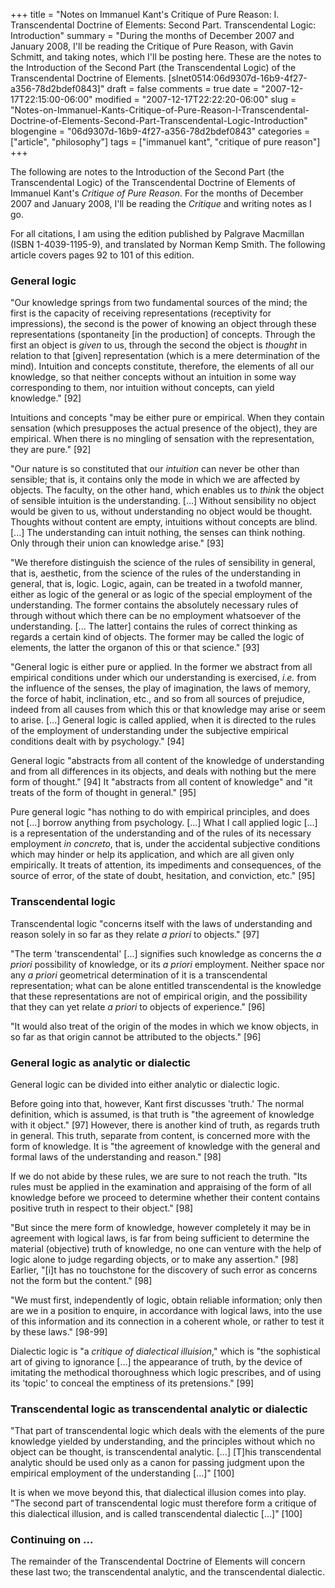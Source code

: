 +++
title = "Notes on Immanuel Kant's Critique of Pure Reason: I. Transcendental Doctrine of Elements: Second Part. Transcendental Logic: Introduction"
summary = "During the months of December 2007 and January 2008, I'll be reading the Critique of Pure Reason, with Gavin Schmitt, and taking notes, which I'll be posting here. These are the notes to the Introduction of the Second Part (the Transcendental Logic) of the Transcendental Doctrine of Elements. [slnet0514:06d9307d-16b9-4f27-a356-78d2bdef0843]"
draft = false
comments = true
date = "2007-12-17T22:15:00-06:00"
modified = "2007-12-17T22:22:20-06:00"
slug = "Notes-on-Immanuel-Kants-Critique-of-Pure-Reason-I-Transcendental-Doctrine-of-Elements-Second-Part-Transcendental-Logic-Introduction"
blogengine = "06d9307d-16b9-4f27-a356-78d2bdef0843"
categories = ["article", "philosophy"]
tags = ["immanuel kant", "critique of pure reason"]
+++

<div class="note">
<p>
The following are notes to the Introduction of the Second Part (the Transcendental Logic) of the Transcendental Doctrine of Elements of Immanuel Kant&#39;s <em>Critique of Pure Reason</em>. For the months of December 2007 and January 2008, I&#39;ll be reading the <em>Critique</em> and writing notes as I go. 
</p>
<p>
For all citations, I am using the edition published by Palgrave Macmillan (ISBN 1-4039-1195-9), and translated by Norman Kemp Smith. The following article covers pages 92 to 101 of this edition. 
</p>
</div>
<h3>General logic&nbsp;</h3>
<p>
&quot;Our knowledge springs from two fundamental sources of the mind; the first is the capacity of receiving representations (receptivity for impressions), the second is the power of knowing an object through these representations (spontaneity [in the production] of concepts. Through the first an object is <em>given</em> to us, through the second the object is <em>thought</em> in relation to that [given] representation (which is a mere determination of the mind). Intuition and concepts constitute, therefore, the elements of all our knowledge, so that neither concepts without an intuition in some way corresponding to them, nor intuition without concepts, can yield knowledge.&quot; [92] 
</p>
<p>
Intuitions and concepts &quot;may be either pure or empirical. When they contain sensation (which presupposes the actual presence of the object), they are empirical. When there is no mingling of sensation with the representation, they are pure.&quot; [92] 
</p>
<p>
&quot;Our nature is so constituted that our <em>intuition</em> can never be other than sensible; that is, it contains only the mode in which we are affected by objects. The faculty, on the other hand, which enables us to <em>think</em> the object of sensible intuition is the understanding. [...] Without sensibility no object would be given to us, without understanding no object would be thought. Thoughts without content are empty, intuitions without concepts are blind. [...] The understanding can intuit nothing, the senses can think nothing. Only through their union can knowledge arise.&quot; [93] 
</p>
<p>
&quot;We therefore distinguish the science of the rules of sensibility in general, that is, aesthetic, from the science of the rules of the understanding in general, that is, logic. Logic, again, can be treated in a twofold manner, either as logic of the general or as logic of the special employment of the understanding. The former contains the absolutely necessary rules of through without which there can be no employment whatsoever of the understanding. [... The latter] contains the rules of correct thinking as regards a certain kind of objects. The former may be called the logic of elements, the latter the organon of this or that science.&quot; [93] 
</p>
<p>
&quot;General logic is either pure or applied. In the former we abstract from all empirical conditions under which our understanding is exercised, <em>i.e.</em> from the influence of the senses, the play of imagination, the laws of memory, the force of habit, inclination, etc., and so from all sources of prejudice, indeed from all causes from which this or that knowledge may arise or seem to arise. [...] General logic is called applied, when it is directed to the rules of the employment of understanding under the subjective empirical conditions dealt with by psychology.&quot; [94] 
</p>
<p>
General logic &quot;abstracts from all content of the knowledge of understanding and from all differences in its objects, and deals with nothing but the mere form of thought.&quot; [94] It &quot;abstracts from all content of knowledge&quot; and &quot;it treats of the form of thought in general.&quot; [95] 
</p>
<p>
Pure general logic &quot;has nothing to do with empirical principles, and does not [...] borrow anything from psychology. [...] What I call applied logic [...] is a representation of the understanding and of the rules of its necessary employment <em>in concreto</em>, that is, under the accidental subjective conditions which may hinder or help its application, and which are all given only empirically. It treats of attention, its impediments and consequences, of the source of error, of the state of doubt, hesitation, and conviction, etc.&quot; [95] 
</p>
<h3>Transcendental logic</h3>
<p>
Transcendental logic &quot;concerns itself with the laws of understanding and reason solely in so far as they relate <em>a priori</em> to objects.&quot; [97] 
</p>
<p>
&quot;The&nbsp;term &#39;transcendental&#39; [...] signifies such knowledge as concerns the <em>a priori</em> possibility of knowledge, or its <em>a priori</em> employment. Neither space nor any <em>a priori</em> geometrical determination of it is a transcendental representation; what can be alone entitled transcendental is the knowledge that these representations are not of empirical origin, and the possibility that they can yet relate <em>a priori</em> to objects of experience.&quot; [96] 
</p>
<p>
&quot;It would also treat of the origin of the modes in which we know objects, in so far as that origin cannot be attributed to the objects.&quot; [96] 
</p>
<h3>General logic as analytic or dialectic</h3>
<p>
General logic can be divided into either analytic or dialectic logic. 
</p>
<p>
Before going into that, however, Kant first discusses &#39;truth.&#39; The normal definition, which is assumed, is that truth is &quot;the agreement of knowledge with it object.&quot; [97] However, there is another kind of truth, as regards truth in general. This truth, separate from content, is concerned more with the form&nbsp;of knowledge. It is &quot;the agreement of knowledge with the general and formal laws of the understanding and reason.&quot; [98] 
</p>
<p>
If we do not abide by these rules, we are sure to not reach the truth. &quot;Its rules must be applied in the examination and appraising of the form of all knowledge before we proceed to determine whether their content contains positive truth in respect to their object.&quot; [98] 
</p>
<p>
&quot;But since the mere form of knowledge, however completely it may be in agreement with logical laws, is far from being sufficient to determine the material (objective) truth of knowledge, no&nbsp;one can&nbsp;venture with the help of logic alone to judge regarding objects, or to make any assertion.&quot; [98] Earlier, &quot;[i]t has no touchstone for the discovery of such error as concerns not the form but the content.&quot; [98] 
</p>
<p>
&quot;We must first, independently of logic, obtain reliable information; only then are we in a&nbsp;position to enquire, in accordance with logical laws, into the use of this information and its connection in a coherent whole, or rather to test it by these laws.&quot; [98-99] 
</p>
<p>
Dialectic logic is &quot;a <em>critique of dialectical illuision</em>,&quot; which is &quot;the sophistical art of giving to ignorance [...] the appearance of truth, by the device of imitating the methodical thoroughness which logic prescribes, and of using its &#39;topic&#39; to conceal the emptiness of its pretensions.&quot; [99] 
</p>
<h3>Transcendental logic as transcendental analytic or dialectic</h3>
<p>
&quot;That part of transcendental logic which deals with the elements of the pure knowledge yielded by understanding, and the principles without which no object can be thought, is transcendental analytic. [...] [T]his transcendental analytic should be used only as a canon for passing judgment upon the empirical employment of the understanding [...]&quot; [100] 
</p>
<p>
It is when we move beyond this, that dialectical illusion comes into play. &quot;The second part of transcendental logic must therefore form a critique of this dialectical illusion, and is called transcendental dialectic [...]&quot; [100] 
</p>
<h3>Continuing on ...</h3>
<p>
The remainder of the Transcendental Doctrine of Elements will concern these last two; the transcendental analytic, and the transcendental dialectic.
</p>

